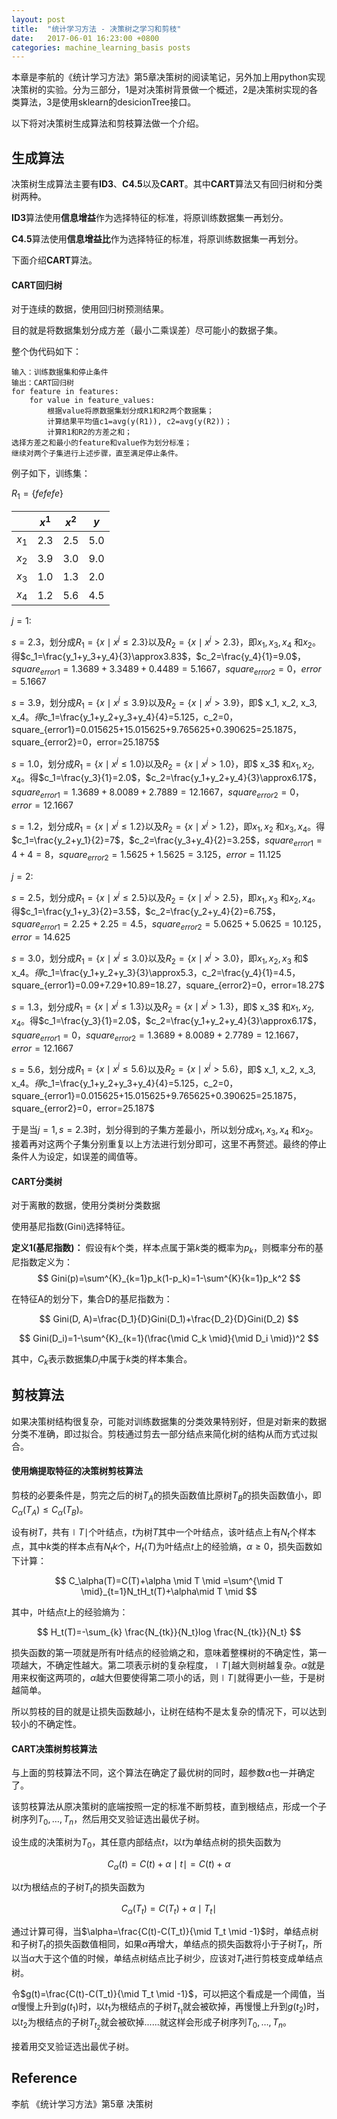 ```yaml
---
layout: post
title:  "统计学习方法 - 决策树之学习和剪枝"
date:   2017-06-01 16:23:00 +0800
categories: machine_learning_basis posts
---
```


本章是李航的《统计学习方法》第5章决策树的阅读笔记，另外加上用python实现决策树的实验。分为三部分，1是对决策树背景做一个概述，2是决策树实现的各类算法，3是使用sklearn的desicionTree接口。

以下将对决策树生成算法和剪枝算法做一个介绍。

## 生成算法

决策树生成算法主要有**ID3**、**C4.5**以及**CART**。其中**CART**算法又有回归树和分类树两种。

**ID3**算法使用**信息增益**作为选择特征的标准，将原训练数据集一再划分。

**C4.5**算法使用**信息增益比**作为选择特征的标准，将原训练数据集一再划分。

下面介绍**CART**算法。

#### CART回归树

对于连续的数据，使用回归树预测结果。

目的就是将数据集划分成方差（最小二乘误差）尽可能小的数据子集。

整个伪代码如下：

```
输入：训练数据集和停止条件
输出：CART回归树
for feature in features:
    for value in feature_values:
        根据value将原数据集划分成R1和R2两个数据集；
        计算结果平均值c1=avg(y(R1)), c2=avg(y(R2))；
        计算R1和R2的方差之和；
选择方差之和最小的feature和value作为划分标准；
继续对两个子集进行上述步骤，直至满足停止条件。
```

例子如下，训练集：

$R_1=\{fefefe\}$

|       | $x^{1}$ | $x^{2}$ | $y$  |
| ----- | ------- | ------- | ---- |
| $x_1$ | 2.3     | 2.5     | 5.0  |
| $x_2$ | 3.9     | 3.0     | 9.0  |
| $x_3$ | 1.0     | 1.3     | 2.0  |
| $x_4$ | 1.2     | 5.6     | 4.5  |

$j=1$:

$s=2.3$，划分成$R_1=\{ x \mid x^{j}\leq 2.3\}$以及$R_2=\{ x \mid x^{j}>  2.3 \}$，即$x_1, x_3, x_4$ 和$x_2$。得$c_1=\frac{y_1+y_3+y_4}{3}\approx3.83$，$c_2=\frac{y_4}{1}=9.0$，$square_{error1}=1.3689+3.3489+0.4489=5.1667$，$square_{error2}=0$，$error=5.1667$

$s=3.9$，划分成$R_1=\left\{ x \mid x^{j}\leq 3.9\right\}$以及$R_2=\left \{ x \mid x^{j}>  3.9\right \}$，即$ x_1, x_2, x_3, x_4$。得$c_1=\frac{y_1+y_2+y_3+y_4}{4}=5.125$，$c_2=0$，$square_{error1}=0.015625+15.015625+9.765625+0.390625=25.1875$，$square_{error2}=0$，$error=25.1875$

$s=1.0$，划分成$R_1=\left \{ x \mid x^{j}\leq 1.0\right \}$以及$R_2=\left \{ x \mid x^{j}>  1.0\right \}$，即$ x_3$ 和$x_1, x_2,x_4$。得$c_1=\frac{y_3}{1}=2.0$，$c_2=\frac{y_1+y_2+y_4}{3}\approx6.17$，$square_{error1}=1.3689+8.0089+2.7889=12.1667$，$square_{error2}=0$，$error=12.1667$

$s=1.2$，划分成$R_1=\left \{ x \mid x^{j}\leq 1.2\right \}$以及$R_2=\left \{ x \mid x^{j}>  1.2\right \}$，即$x_1, x_2$ 和$x_3, x_4$。得$c_1=\frac{y_2+y_1}{2}=7$，$c_2=\frac{y_3+y_4}{2}=3.25$，$square_{error1}=4+4=8$，$square_{error2}=1.5625+1.5625=3.125$，$error=11.125$

$j=2$:

$s=2.5$，划分成$R_1=\left \{ x \mid x^{j}\leq 2.5\right \}$以及$R_2=\left \{ x \mid x^{j}>  2.5\right \}$，即$x_1, x_3$ 和$x_2, x_4$。得$c_1=\frac{y_1+y_3}{2}=3.5$，$c_2=\frac{y_2+y_4}{2}=6.75$，$square_{error1}=2.25+2.25=4.5$，$square_{error2}=5.0625+5.0625=10.125$，$error=14.625$

$s=3.0$，划分成$R_1=\left \{ x \mid x^{j}\leq 3.0\right \}$以及$R_2=\left \{ x \mid x^{j}>  3.0\right \}$，即$x_1,x_2, x_3$ 和$ x_4$。得$c_1=\frac{y_1+y_2+y_3}{3}\approx5.3$，$c_2=\frac{y_4}{1}=4.5$，$square_{error1}=0.09+7.29+10.89=18.27$，$square_{error2}=0$，$error=18.27$

$s=1.3$，划分成$R_1=\left \{ x \mid x^{j}\leq 1.3\right \}$以及$R_2=\left \{ x \mid x^{j}>  1.3\right \}$，即$ x_3$ 和$x_1, x_2,x_4$。得$c_1=\frac{y_3}{1}=2.0$，$c_2=\frac{y_1+y_2+y_4}{3}\approx6.17$，$square_{error1}=0$，$square_{error2}=1.3689+8.0089+2.7789=12.1667$，$error=12.1667$

$s=5.6$，划分成$R_1=\left \{ x \mid x^{j}\leq 5.6\right \}$以及$R_2=\left \{ x \mid x^{j}>  5.6\right \}$，即$ x_1, x_2, x_3, x_4$。得$c_1=\frac{y_1+y_2+y_3+y_4}{4}=5.125$，$c_2=0$，$square_{error1}=0.015625+15.015625+9.765625+0.390625=25.1875$，$square_{error2}=0$，$error=25.187$

于是当$j=1, s=2.3$时，划分得到的子集方差最小，所以划分成$x_1, x_3, x_4$ 和$x_2$。接着再对这两个子集分别重复以上方法进行划分即可，这里不再赘述。最终的停止条件人为设定，如误差的阈值等。

#### CART分类树

对于离散的数据，使用分类树分类数据

使用基尼指数(Gini)选择特征。

**定义1(基尼指数)：** 假设有$k$个类，样本点属于第$k$类的概率为$p_k$，则概率分布的基尼指数定义为：
$$
Gini(p)=\sum^{K}_{k=1}p_k(1-p_k)=1-\sum^{K}{k=1}p_k^2
$$

在特征A的划分下，集合D的基尼指数为：


$$
Gini(D, A)=\frac{D_1}{D}Gini(D_1)+\frac{D_2}{D}Gini(D_2)
$$

$$
Gini(D_i)=1-\sum^{K}_{k=1}(\frac{\mid C_k \mid}{\mid D_i \mid})^2
$$

其中，$C_k$表示数据集$D_i$中属于$k$类的样本集合。

## 剪枝算法

如果决策树结构很复杂，可能对训练数据集的分类效果特别好，但是对新来的数据分类不准确，即过拟合。剪枝通过剪去一部分结点来简化树的结构从而方式过拟合。

#### 使用熵提取特征的决策树剪枝算法

剪枝的必要条件是，剪完之后的树$T_A$的损失函数值比原树$T_B$的损失函数值小，即$C_\alpha(T_A) \leq C_\alpha(T_B)$。

设有树$T$，共有$\mid T \mid$个叶结点，$t$为树$T$其中一个叶结点，该叶结点上有$N_t$个样本点，其中$k$类的样本点有$N_tk$个，$H_t(T)$为叶结点$t$上的经验熵，$\alpha \geqslant 0$，损失函数如下计算：


$$
C_\alpha(T)=C(T)+\alpha \mid T \mid =\sum^{\mid T \mid}_{t=1}N_tH_t(T)+\alpha\mid T \mid
$$


其中，叶结点$t$上的经验熵为：


$$
H_t(T)=-\sum_{k} \frac{N_{tk}}{N_t}log \frac{N_{tk}}{N_t}
$$


损失函数的第一项就是所有叶结点的经验熵之和，意味着整棵树的不确定性，第一项越大，不确定性越大。第二项表示树的复杂程度，$\mid T \mid$越大则树越复杂。$\alpha$就是用来权衡这两项的，$\alpha$越大但要使得第二项小的话，则$\mid T \mid$就得更小一些，于是树越简单。

所以剪枝的目的就是让损失函数越小，让树在结构不是太复杂的情况下，可以达到较小的不确定性。

#### CART决策树剪枝算法

与上面的剪枝算法不同，这个算法在确定了最优树的同时，超参数$\alpha$也一并确定了。

该剪枝算法从原决策树的底端按照一定的标准不断剪枝，直到根结点，形成一个子树序列${T_0,…,T_n}$，然后用交叉验证选出最优子树。

设生成的决策树为$T_0$，其任意内部结点$t$，以$t$为单结点树的损失函数为


$$
C_\alpha(t)=C(t)+\alpha \mid t \mid=C(t)+\alpha
$$


以$t$为根结点的子树$T_t$的损失函数为


$$
C_\alpha(T_t)=C(T_t)+\alpha\mid T_t \mid
$$


通过计算可得，当$\alpha=\frac{C(t)-C(T_t)}{\mid T_t \mid -1}$时，单结点树和子树$T_t$的损失函数值相同，如果$\alpha$再增大，单结点的损失函数将小于子树$T_t$，所以当$\alpha$大于这个值的时候，单结点树结点比子树少，应该对$T_t$进行剪枝变成单结点树。

令$g(t)=\frac{C(t)-C(T_t)}{\mid T_t \mid -1}$，可以把这个看成是一个阈值，当$\alpha$慢慢上升到$g(t_1)$时，以$t_1$为根结点的子树$T_{t_1}$就会被砍掉，再慢慢上升到$g(t_2)$时，以$t_2$为根结点的子树$T_{t_2}$就会被砍掉......就这样会形成子树序列${T_0,…,T_n}$。

接着用交叉验证选出最优子树。

## Reference

李航 《统计学习方法》第5章 决策树











